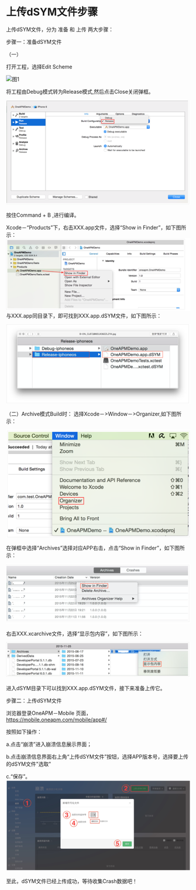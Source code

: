# 上传dSYM文件步骤

上传dSYM文件，分为 准备 和 上传 两大步骤：

步骤一：准备dSYM文件

（一）

打开工程，选择Edit Scheme

![图1](image2015122521039png)

将工程由Debug模式转为Release模式,然后点击Close关闭弹框。

![图2](image2015122521046.png)

按住Command + B ,进行编译。

Xcode－“Products”下，右击XXX.app文件，选择“Show in Finder”，如下图所示：
![图3](image4.png)
与XXX.app同目录下，即可找到XXX.app.dSYM文件，如下图所示：

![图4](image2015122521104.png)

（二）Archive模式Build时：
选择Xcode－>Window－>Organizer,如下图所示：

![图5](image2015122521113.png)

在弹框中选择“Archives”选择对应APP右击，点击“Show in Finder”，如下图所示：

![图6](image2015122521120.png)

右击XXX.xcarchive文件，选择“显示包内容”，如下图所示：

![图7](image2015122521127.png)

进入dSYM目录下可以找到XXX.app.dSYM文件，接下来准备上传它。

步骤二：上传dSYM文件

浏览器登录OneAPM－Mobile 页面，https://mobile.oneapm.com/mobile/app#/

按照如下操作：

a.点击“崩溃”进入崩溃信息展示界面；

b.点击崩溃信息界面右上角“上传dSYM文件”按钮，选择APP版本号，选择要上传的dSYM文件"选取"

c.“保存”。
![图8](image2015122521136.png)

至此，dSYM文件已经上传成功，等待收集Crash数据吧！
 